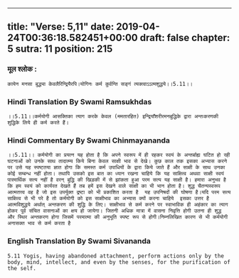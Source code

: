 
---
title: "Verse: 5,11"
date: 2019-04-24T00:36:18.582451+00:00
draft: false
chapter: 5
sutra: 11
position: 215
---
### मूल श्लोक :
```
कायेन मनसा बुद्ध्या केवलैरिन्द्रियैरपि।योगिनः कर्म कुर्वन्ति सङ्गं त्यक्त्वाऽऽत्मशुद्धये।।5.11।।

```

### Hindi Translation By Swami Ramsukhdas
```
।।5.11।।कर्मयोगी आसक्तिका त्याग करके केवल (ममतारहित) इन्द्रियाँशरीरमनबुद्धिके द्वारा अन्तःकरणकी शुद्धिके लिये ही कर्म करते हैं।

```

### Hindi Commentary By Swami Chinmayananda
```
।।5.11।। कर्मयोगी का प्रयत्न यह होता है कि अपने स्वरूप में ही रहकर स्वयं के अन्तर्बाह्य घटित हो रही घटनाओं को उनके साथ तादात्म्य किये बिना केवल साक्षी भाव से देखे। कुछ काल तक इसका अभ्यास करने पर उसे यह स्पष्टतया ज्ञात होगा कि समस्त कर्म उपाधियों के द्वारा किये जाते हैं और साक्षी के साथ उनका कोई सम्बन्ध नहीं होता। तथापि उसको इस बात का ध्यान रखना चाहिये कि यह साक्षित्व अथवा साक्षी स्वयं पारमार्थिक सत्य नहीं है वरन् बुद्धि की खिड़की में से झांकता हुआ परम सत्य यह साक्षी है। हमारा अनुभव है कि हम स्वयं को कार्यरत देखते हैं तब हमें इस देखने वाले साक्षी का भी भान होता है। शुद्ध चैतन्यस्वरूप आत्मतत्त्व वह है जो इस उपर्युक्त द्रष्टा को भी प्रकाशित करता है  यह उपनिषदों की घोषणा है।यदि परम सत्य साक्षित्व से भी परे है तो कर्मयोगी को इस साक्षीभाव का अभ्यास क्यों करना चाहिये  इसका उत्तर है आत्मविशुद्धये अर्थात् अन्तकरण की शुद्धि के लिए। साक्षीभाव से कर्म करने पर स्वाभाविक ही अहंकार का त्याग होकर पूर्व संचित वासनाओं का क्षय हो जायेगा। जितनी अधिक मात्रा में वासना निवृत्ति होगी उतना ही शुद्ध और स्थिर अन्तकरण होगा जिसमें परमात्मा की अनुभूति स्पष्ट रूप से होगी।निम्नलिखित कारण से भी कर्मयोगी अनासक्त भाव से कर्म करता है

```

### English Translation By Swami  Sivananda
```
5.11 Yogis, having abandoned attachment, perform actions only by the body, mind, intellect, and even by the senses, for the purification of the self.

```

